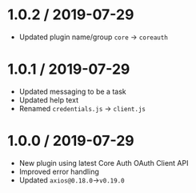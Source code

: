 1.0.2 / 2019-07-29
==================

* Updated plugin name/group `core` -> `coreauth`

1.0.1 / 2019-07-29
==================

* Updated messaging to be a task
* Updated help text
* Renamed `credentials.js` -> `client.js`

1.0.0 / 2019-07-29
==================

* New plugin using latest Core Auth OAuth Client API
* Improved error handling
* Updated `axios@0.18.0`->`v0.19.0`
